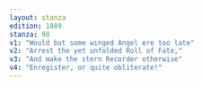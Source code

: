 ```yaml
---
layout: stanza
edition: 1889
stanza: 98
v1: "Would but some winged Angel ere too late"
v2: "Arrest the yet unfolded Roll of Fate,"
v3: "And make the stern Recorder otherwise"
v4: "Enregister, or quite obliterate!"
---
```

